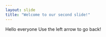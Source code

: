 ```yaml
---
layout: slide
title: "Welcome to our second slide!"
---
```

Hello everyone
Use the left arrow to go back!
